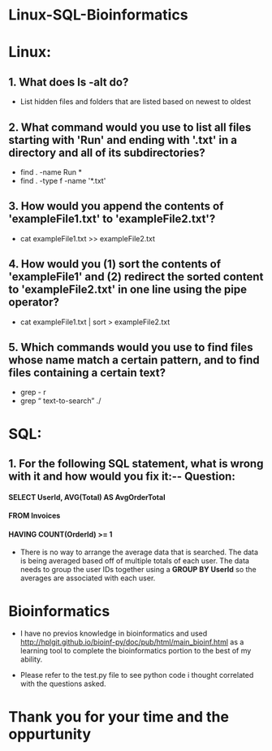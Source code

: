 # Linux-SQL-Bioinformatics
# Linux: 
## 1. What does ls -alt do? 

* List hidden files and folders that are listed based on newest to oldest

## 2. What command would you use to list all files starting with 'Run' and ending with '.txt' in a directory and all of its subdirectories? 

 * find . -name Run \* 
 *  find . -type f -name '*.txt' 

## 3. How would you append the contents of 'exampleFile1.txt' to 'exampleFile2.txt'? 

* cat exampleFile1.txt >> exampleFile2.txt


## 4. How would you (1) sort the contents of 'exampleFile1' and (2) redirect the sorted content to 'exampleFile2.txt' in one line using the pipe operator? 

* cat exampleFile1.txt | sort > exampleFile2.txt


## 5. Which commands would you use to find files whose name match a certain pattern, and to find files containing a certain text? 

 * grep - r
 * grep  “ text-to-search” ./



# SQL: 
## 1. For the following SQL statement, what is wrong with it and how would you fix it:-- Question: 
#### SELECT UserId, AVG(Total) AS AvgOrderTotal 
#### FROM Invoices 
#### HAVING COUNT(OrderId) >= 1 


* There is no way to arrange the average data that is searched. The data is being averaged based off of multiple totals of each user. The data needs to group the user IDs together using a  **GROUP BY UserId**  so the averages are associated with each user.

# Bioinformatics
* I  have no previos knowledge in  bioinformatics  and used  http://hplgit.github.io/bioinf-py/doc/pub/html/main_bioinf.html as a learning tool to complete the bioinformatics portion to the best of my ability. 

* Please refer to the test.py file to see python code i thought correlated with the questions asked. 

# Thank you for your time  and the oppurtunity 